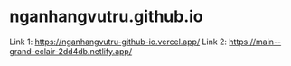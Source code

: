 # nganhangvutru.github.io
Link 1: https://nganhangvutru-github-io.vercel.app/
Link 2: https://main--grand-eclair-2dd4db.netlify.app/

